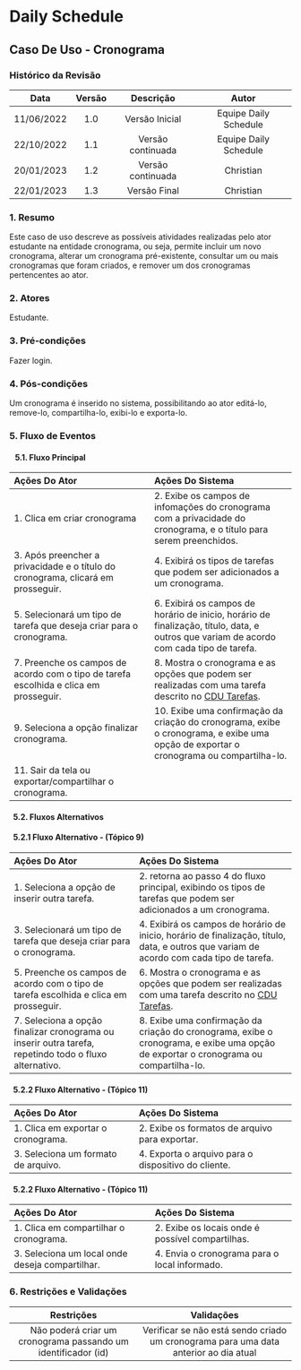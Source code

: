 # Daily Schedule 

## Caso De Uso - Cronograma 

### Histórico da Revisão 

| Data | Versão | Descrição | Autor |
| :-----: | :-----: | :-----: | :-----: |
| 11/06/2022 | 1.0 | Versão Inicial | Equipe Daily Schedule |
| 22/10/2022 | 1.1 | Versão continuada | Equipe Daily Schedule |
| 20/01/2023 | 1.2 | Versão continuada | Christian |
| 22/01/2023 | 1.3 | Versão Final | Christian |

### 1. Resumo
Este caso de uso descreve as possíveis atividades realizadas pelo ator estudante na entidade cronograma, ou seja, permite incluir um novo cronograma, alterar um cronograma pré-existente, consultar um ou mais cronogramas que foram criados, e remover um dos cronogramas pertencentes ao ator.

### 2. Atores
Estudante.

### 3. Pré-condições
Fazer login.

### 4. Pós-condições
Um cronograma é inserido no sistema, possibilitando ao ator editá-lo, remove-lo, compartilha-lo, exibi-lo e exporta-lo.

### 5. Fluxo de Eventos<br>
#### &nbsp;&nbsp;&nbsp;5.1. Fluxo Principal
| Ações Do Ator | Ações Do Sistema |
| :----- | :----- |
| 1. Clica em criar cronograma | 2. Exibe os campos de infomações do cronograma com a privacidade do cronograma, e o título para serem preenchidos.|
| 3. Após preencher a privacidade e o título do cronograma, clicará em prosseguir. | 4. Exibirá os tipos de tarefas que podem ser adicionados a um cronograma. |
| 5. Selecionará um tipo de tarefa que deseja criar para o cronograma. | 6. Exibirá os campos de horário de inicio, horário de finalização, título, data, e outros que variam de acordo com cada tipo de tarefa. |
| 7. Preenche os campos de acordo com o tipo de tarefa escolhida e clica em prosseguir. | 8. Mostra o cronograma e as opções que podem ser realizadas com uma tarefa descrito no [CDU Tarefas](https://github.com/tads-cnat/dailyschedule/blob/doc-api/docs/cdu/Tarefa.md). |
| 9. Seleciona a opção finalizar cronograma. | 10. Exibe uma confirmação da criação do cronograma, exibe o cronograma, e exibe uma opção de exportar o cronograma ou compartilha-lo. |
| 11. Sair da tela ou exportar/compartilhar o cronograma. |  |

#### &nbsp; 5.2. Fluxos Alternativos

#### &nbsp; 5.2.1 Fluxo Alternativo - (Tópico 9)
| Ações Do Ator | Ações Do Sistema |
| :----- | :----- |
| 1. Seleciona a opção de inserir outra tarefa. | 2. retorna ao passo 4 do fluxo principal, exibindo os tipos de tarefas que podem ser adicionados a um cronograma. |
| 3. Selecionará um tipo de tarefa que deseja criar para o cronograma. | 4. Exibirá os campos de horário de inicio, horário de finalização, título, data, e outros que variam de acordo com cada tipo de tarefa. |
| 5. Preenche os campos de acordo com o tipo de tarefa escolhida e clica em prosseguir. | 6. Mostra o cronograma e as opções que podem ser realizadas com uma tarefa descrito no [CDU Tarefas](https://github.com/tads-cnat/dailyschedule/blob/doc-api/docs/cdu/Tarefa.md).|
| 7. Seleciona a opção finalizar cronograma ou inserir outra tarefa, repetindo todo o fluxo alternativo. | 8. Exibe uma confirmação da criação do cronograma, exibe o cronograma, e exibe uma opção de exportar o cronograma ou compartilha-lo. |

#### &nbsp; 5.2.2 Fluxo Alternativo - (Tópico 11)
| Ações Do Ator | Ações Do Sistema |
| :----- | :----- |
| 1. Clica em exportar o cronograma. | 2. Exibe os formatos de arquivo para exportar. |
| 3. Seleciona um formato de arquivo. | 4. Exporta o arquivo para o dispositivo do cliente. |

#### &nbsp; 5.2.2 Fluxo Alternativo - (Tópico 11)
| Ações Do Ator | Ações Do Sistema |
| :----- | :----- |
| 1. Clica em compartilhar o cronograma. | 2. Exibe os locais onde é possível compartilhas. |
| 3. Seleciona um local onde deseja compartilhar. | 4. Envia o cronograma para o local informado. |

### 6. Restrições e Validações
| Restrições | Validações |
| :-----: | :-----: |
| Não poderá criar um cronograma passando um identificador (id) | Verificar se não está sendo criado um cronograma para uma data anterior ao dia atual |
